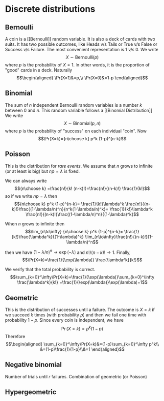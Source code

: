 # Discrete distributions

## Bernoulli
A coin is a [[Bernoulli]] random variable. It is also a deck of cards with two suits.
It has two possible outcomes, like Heads v/s Tails or True v/s False or Success v/s Failure. The most convenient representation is 1 v/s 0.
We write
$$X\sim \text{Bernoulli}(p)$$
where $p$ is the probability of $X=1$. In other words, it is the proportion of "good" cards in a deck. Naturally
$$\begin{aligned}
\Pr(X=1)&=p,\\
\Pr(X=0)&=1-p
\end{aligned}$$

## Binomial

The sum of $n$ independent Bernoulli random variables is a number $k$ between 0 and $n$. This random variable follows a [[Binomial Distribution]]
We write
$$X\sim \text{Binomial}(p,n)$$
where $p$ is the probability of "success" on each individual "coin". Now
$$\Pr(X=k)={n\choose k} p^k (1-p)^{n-k}$$

## Poisson

This is the distribution for _rare events_.  We assume that $n$ grows to infinite (or at least is big) but $np=\lambda$ is fixed.

We can always  write
$${n\choose k} =\frac{n!}{k! (n-k)!}=\frac{n!}{(n-k)!} \frac{1}{k!}$$
so if we write $np=\lambda$ then
$${n\choose k} p^k (1-p)^{n-k}=
\frac{1}{k!}\lambda^k \frac{n!}{(n-k)!}\frac{(1-\lambda/n)^n}{n^k(1-\lambda/n)^k}=
\frac{1}{k!}\lambda^k \frac{n!}{(n-k)!}\frac{(1-\lambda/n)^n}{(1-\lambda)^k}$$


When $n$ grows to infinite then 
$$\lim_{n\to\infty} {n\choose k} p^k (1-p)^{n-k}=
\frac{1}{k!}\frac{\lambda^k}{(1-\lambda)^k} \lim_{n\to\infty}\frac{n!}{(n-k)!}(1-\lambda/n)^n$$

then we have $(1-\lambda/n)^n\to\exp(-\lambda)$ and ${n!}/{(n-k)!}\to 1$. Finally,
$$\Pr(X=k)=\frac{1}{\exp(\lambda)} \frac{\lambda^k}{k!}$$

We verify that the total probability is correct.
$$\sum_{k=0}^\infty\Pr(X=k)=\frac{1}{\exp(\lambda)}\sum_{k=0}^\infty \frac{\lambda^k}{k!}
=\frac{1}{\exp(\lambda)}\exp(\lambda)=1$$

## Geometric

This is the distribution of successes until a failure. The outcome is $X=k$ if we succeed $k$ times (with probability $p$) and then we fail one time with probability $1-p$. Since every coin is independent, we have
$$\Pr(X=k)=p^k (1-p)$$
Therefore
$$\begin{aligned}
\sum_{k=0}^\infty\Pr(X=k)&=(1-p)\sum_{k=0}^\infty p^k\\
&=(1-p)\frac{1}{1-p}\\&=1
\end{aligned}$$

## Negative binomial

Number of trials until $r$ failures.
Combination of geometric (or Poisson)

## Hypergeometric
